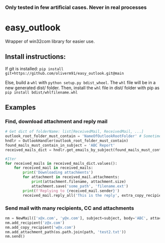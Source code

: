 ### Only tested in few artificial cases. Never in real processes

# easy_outlook

Wrapper of win32com library for easier use.

## Install instructions:
If git is installed: `pip install git+https://github.com/oliverm91/easy_outlook.git@main`

Else, build a `whl` with `python setup.py bdist_wheel`. The `whl` file will be in a new generated dist/ folder. Then, install the `whl` file in dist/ folder with pip as `pip install bdist/whlfilename.whl`

## Examples

### Find, download attachment and reply mail
```python
# Get dict of folderName: list[ReceivedMail, ReceivedMail, ...]
outlook_root_folder_must_contain = 'NameOfOutlookRootFolder' # Sometimes is own mail like x@x.com
hndlr = OutlookHandler(outlook_root_folder_must_contain)
found_mails_must_contain_in_subject = 'ABC Report'
received_mails_dict = hndlr.get_emails_by_subject(found_mails_must_contain_in_subject, exact_date=date.today(), search_in_inbox=True)

#Iter
for received_mails in received_mails_dict.values():
    for received_mail in received_mails:
        print('Downloading attachments')
        for attachment in received_mail.attachments:
            print(attachment.filename, attachment.size)
            attachment.save('some_path', 'filename.ext')
        print(f'Replying to {received_mail.sender}')
        received_mail.reply_all('This is the reply', extra_copy_recipients=['x@x.com'], attachment_paths=[os.path.join(path, 'test.txt')])

```
### Send mail with many recipients, CC and attachments
```python
nm = NewMail(['x@x.com', 'y@x.com'], subject=subject, body='ABC', attachment_path=os.path.join(path, 'test1.txt'))
nm.add_recipient('z@x.com')
nm.add_copy_recipient('w@x.com')
nm.add_attachment_path(os.path.join(path, 'test2.txt'))
nm.send()
```
